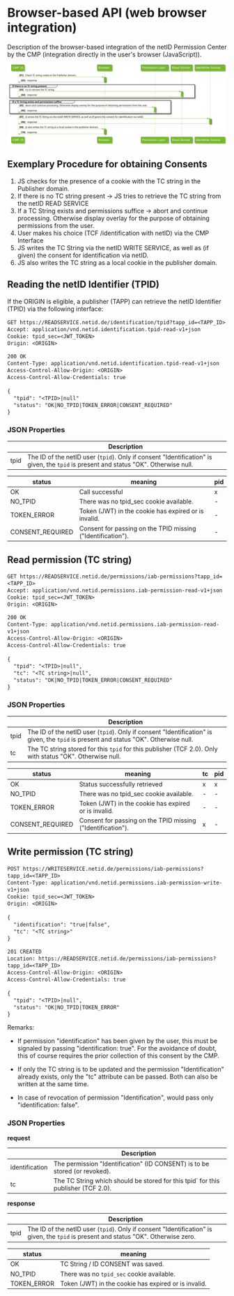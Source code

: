 # Browser-based API (web browser integration)

Description of the browser-based integration of the netID Permission
Center by the CMP (integration directly in the user\'s browser
(JavaScript)).

![Browser based API](../diagrams/out/seq_cmp_webapi.svg)

## Exemplary Procedure for obtaining Consents

1. JS checks for the presence of a cookie with the TC string in the Publisher domain.
1. If there is no TC string present → JS tries to retrieve the TC string from the netID READ SERVICE
1. If a TC String exists and permissions suffice → abort and continue processing. Otherwise display overlay for the purpose of obtaining permissions from the user.
1. User makes his choice (TCF /identification with netID) via the CMP Interface
1. JS writes the TC String via the netID WRITE SERVICE, as well as (if given) the consent for identification via netID.
1. JS also writes the TC string as a local cookie in the publisher domain.

## Reading the netID Identifier (TPID)

If the ORIGIN is eligible, a publisher (TAPP) can retrieve the netID
Identifier (TPID) via the following interface:

``` shell
GET https://READSERVICE.netid.de/identification/tpid?tapp_id=<TAPP_ID>
Accept: application/vnd.netid.identification.tpid-read-v1+json
Cookie: tpid_sec=<JWT_TOKEN>
Origin: <ORIGIN>
```

``` shell
200 OK
Content-Type: application/vnd.netid.identification.tpid-read-v1+json
Access-Control-Allow-Origin: <ORIGIN>
Access-Control-Allow-Credentials: true

{
  "tpid": "<TPID>|null"
  "status": "OK|NO_TPID|TOKEN_ERROR|CONSENT_REQUIRED"
}
```

### JSON Properties

| |Description|
|---|---|
| tpid | The ID of the netID user (`tpid`). Only if consent "Identification" is given, the `tpid` is present and status "OK". Otherwise null. |

| status | meaning | pid |
| ----------- | ----------- | ----------- |
| OK | Call successful | x |
| NO_TPID | There was no tpid_sec cookie available. | - |
| TOKEN_ERROR | Token (JWT) in the cookie has expired or is invalid. | - |
| CONSENT_REQUIRED | Consent for passing on the TPID missing ("Identification"). | - |

## Read permission (TC string)

``` shell
GET https://READSERVICE.netid.de/permissions/iab-permissions?tapp_id=<TAPP_ID>
Accept: application/vnd.netid.permissions.iab-permission-read-v1+json
Cookie: tpid_sec=<JWT_TOKEN>
Origin: <ORIGIN>
```

``` shell
200 OK
Content-Type: application/vnd.netid.permissions.iab-permission-read-v1+json
Access-Control-Allow-Origin: <ORIGIN>
Access-Control-Allow-Credentials: true

{
  "tpid": "<TPID>|null",
  "tc": "<TC string>|null",
  "status": "OK|NO_TPID|TOKEN_ERROR|CONSENT_REQUIRED"
}
```

### JSON Properties

| |Description|
|---|---|
| tpid | The ID of the netID user (`tpid`). Only if consent "Identification" is given, the `tpid` is present and status "OK". Otherwise null. |
| tc | The TC string stored for this `tpid` for this publisher (TCF 2.0). Only with status "OK". Otherwise null. |

| status | meaning | tc | pid |
| ----------- | ----------- | ----------- | ----------- |
| OK | Status successfully retrieved | x | x |
| NO_TPID | There was no tpid_sec cookie available. | - | - |
| TOKEN_ERROR | Token (JWT) in the cookie has expired or is invalid. | - | - |
| CONSENT_REQUIRED | Consent for passing on the TPID missing ("Identification"). | x | - |

## Write permission (TC string)

``` shell
POST https://WRITESERVICE.netid.de/permissions/iab-permissions?tapp_id=<TAPP_ID>
Content-Type: application/vnd.netid.permissions.iab-permission-write-v1+json
Cookie: tpid_sec=<JWT_TOKEN>
Origin: <ORIGIN>

{
  "identification": "true|false",
  "tc": "<TC string>"
}
```

``` shell
201 CREATED
Location: https://READSERVICE.netid.de/permissions/iab-permissions?tapp_id=<TAPP_ID>
Access-Control-Allow-Origin: <ORIGIN>
Access-Control-Allow-Credentials: true

{
  "tpid": "<TPID>|null",
  "status": "OK|NO_TPID|TOKEN_ERROR"
}
```

Remarks:

- If permission "identification" has been given by the user, this must be signaled by passing "identification: true". For the avoidance of doubt, this of course requires the prior collection of this consent by the CMP.

- If only the TC string is to be updated and the permission "Identification" already exists, only the "tc" attribute can be passed. Both can also be written at the same time.

- In case of revocation of permission "Identification", would pass only "identification: false".

### JSON Properties

**request**

| |Description|
|---|---|
| identification | The permission "Identification" (ID CONSENT) is to be stored (or revoked). |
| tc | The TC String which should be stored for this tpid` for this publisher (TCF 2.0). |

**response**

| |Description|
|---|---|
| tpid | The ID of the netID user (`tpid`). Only if consent "Identification" is given, the `tpid` is present and status "OK". Otherwise zero.|

| status | meaning |
| ----------- | ----------- |
| OK | TC String / ID CONSENT was saved. |
| NO_TPID | There was no `tpid_sec` cookie available. |
| TOKEN_ERROR | Token (JWT) in the cookie has expired or is invalid. |
